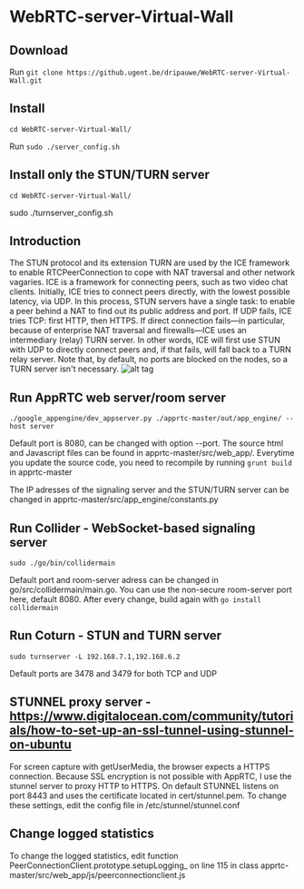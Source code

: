 # WebRTC-server-Virtual-Wall
## Download
Run ```git clone https://github.ugent.be/dripauwe/WebRTC-server-Virtual-Wall.git```
## Install
```
cd WebRTC-server-Virtual-Wall/
```
Run ``` sudo ./server_config.sh ```

## Install only the STUN/TURN server
```
cd WebRTC-server-Virtual-Wall/
```
sudo ./turnserver_config.sh

## Introduction

The STUN protocol and its extension TURN are used by the ICE framework to enable RTCPeerConnection to cope with NAT traversal and other network vagaries.
ICE is a framework for connecting peers, such as two video chat clients. Initially, ICE tries to connect peers directly, with the lowest possible latency, via UDP. In this process, STUN servers have a single task: to enable a peer behind a NAT to find out its public address and port.
If UDP fails, ICE tries TCP: first HTTP, then HTTPS. If direct connection fails—in particular, because of enterprise NAT traversal and firewalls—ICE uses an intermediary (relay) TURN server. In other words, ICE will first use STUN with UDP to directly connect peers and, if that fails, will fall back to a TURN relay server. 
Note that, by default, no ports are blocked on the nodes, so a TURN server isn't necessary. 
![alt tag](https://www.html5rocks.com/en/tutorials/webrtc/basics/stun.png)

## Run AppRTC web server/room server
```
./google_appengine/dev_appserver.py ./apprtc-master/out/app_engine/ --host server
```
Default port is 8080, can be changed with option --port.
The source html and Javascript files can be found in apprtc-master/src/web_app/. Everytime you update the source code, you need to recompile by running ``` grunt build ``` in apprtc-master

The IP adresses of the signaling server and the STUN/TURN server can be changed in apprtc-master/src/app_engine/constants.py

## Run Collider - WebSocket-based signaling server
```
sudo ./go/bin/collidermain
```
Default port and room-server adress can be changed in go/src/collidermain/main.go. You can use the non-secure room-server port here, default 8080. After every change, build again with ``` go install collidermain ```

## Run Coturn - STUN and TURN server
```
sudo turnserver -L 192.168.7.1,192.168.6.2
```
Default ports are 3478 and 3479 for both TCP and UDP

## STUNNEL proxy server - https://www.digitalocean.com/community/tutorials/how-to-set-up-an-ssl-tunnel-using-stunnel-on-ubuntu
For screen capture with getUserMedia, the browser expects a HTTPS connection. Because SSL encryption is not possible with AppRTC, I use the stunnel server to proxy HTTP to HTTPS.
On default STUNNEL listens on port 8443 and uses the certificate located in cert/stunnel.pem.
To change these settings, edit the config file in /etc/stunnel/stunnel.conf

## Change logged statistics

To change the logged statistics, edit function PeerConnectionClient.prototype.setupLogging_ on line 115 in class apprtc-master/src/web_app/js/peerconnectionclient.js

